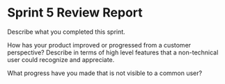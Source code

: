 # Sprint 5 Review Report

Describe what you completed this sprint.

How has your product improved or progressed from a customer perspective? Describe in terms of high level features that a non-technical user
could recognize and appreciate.

What progress have you made that is not visible to a common user?
